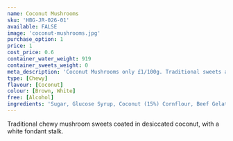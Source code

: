 ```yaml
---
name: Coconut Mushrooms
sku: 'HBG-JR-026-01'
available: FALSE
image: 'coconut-mushrooms.jpg'
purchase_option: 1
price: 1
cost_price: 0.6
container_water_weight: 919
container_sweets_weight: 0
meta_description: 'Coconut Mushrooms only £1/100g. Traditional sweets and more at Humbugs Confectionery Store. Specialists in satisfying your sweet tooth!'
type: [Chewy]
flavour: [Coconut]
colour: [Brown, White]
free: [Alcohol]
ingredients: 'Sugar, Glucose Syrup, Coconut (15%) Cornflour, Beef Gelatine, Vegetable Oil, Cocoa Powder. Colours: Caramel'
---
```

Traditional chewy mushroom sweets coated in desiccated coconut, with a white fondant stalk.